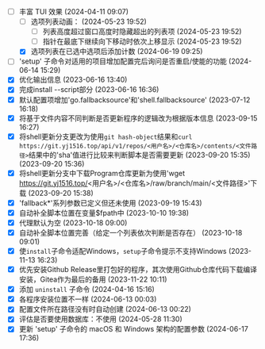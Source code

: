 - [ ] 丰富 TUI 效果 (2024-04-11 09:07)
  - [ ] 选项列表动画： (2024-05-23 19:52)
    - [ ] 列表高度超过窗口高度时隐藏超出的列表项 (2024-05-23 19:52)
    - [ ] 指针在最底下继续向下移动时依次上移显示 (2024-05-23 19:52)
  - [X] 选项列表在已选中选项后添加计数 (2024-06-19 09:25)
- [ ] 'setup' 子命令对适用的项目增加配置完后询问是否重启/使能的功能 (2024-06-14 15:29)
- [X] 优化输出信息 (2023-06-16 13:40)
- [X] 完成install --script部分 (2023-06-16 16:36)
- [X] 默认配置项增加'go.fallbacksource'和'shell.fallbacksource' (2023-07-12 16:18)
- [X] 将基于文件内容不同判断是否更新程序的逻辑改为根据版本信息 (2023-09-15 16:27)
- [X] 将shell更新分支更改为使用`git hash-object`结果和`curl https://git.yj1516.top/api/v1/repos/<用户名>/<仓库名>/contents/<文件路径>`结果中的'sha'值进行比较来判断脚本是否需要更新 (2023-09-20 15:35) (2023-09-20 15:36)
- [X] 将shell更新分支中下载Program仓库更新为使用'wget https://git.yj1516.top/<用户名>/<仓库名>/raw/branch/main/<文件路径>'下载 (2023-09-20 15:38)
- [X] 'fallback*'系列参数已定义但还未使用 (2023-09-19 15:43)
- [X] 自动补全脚本位置在变量$fpath中 (2023-10-10 19:38)
- [X] 代理默认为空 (2023-10-18 09:00)
- [X] 自动补全脚本位置完善（给定一个列表依次判断是否存在） (2023-10-18 09:01)
- [X] 使`install`子命令适配Windows，`setup`子命令提示不支持Windows (2023-11-13 16:23)
- [X] 优先安装Github Release里打包好的程序，其次使用Github仓库代码下载编译安装，Gitea作为最后的备用 (2023-11-22 10:11)
- [X] 添加 `uninstall` 子命令 (2024-04-16 15:16)
- [X] 各程序安装位置不一样 (2024-06-13 00:03)
- [X] 配置文件所在路径没有时自动创建 (2024-06-13 00:22)
- [X] 评估是否要使用数据库：不使用 (2024-05-28 11:30)
- [X] 更新 'setup' 子命令的 macOS 和 Windows 架构的配置参数 (2024-06-17 17:36)
